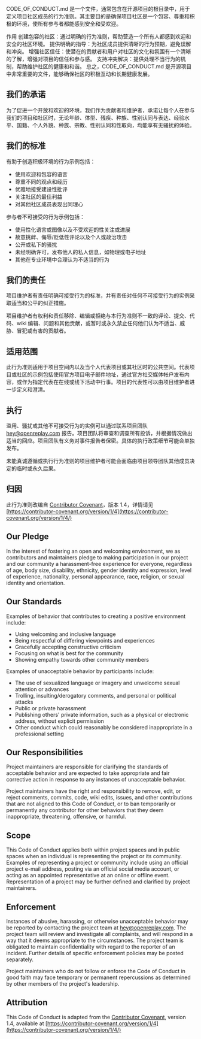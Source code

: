 CODE_OF_CONDUCT.md 是一个文件，通常包含在开源项目的根目录中，用于定义项目社区成员的行为准则。其主要目的是确保项目社区是一个包容、尊重和积极的环境，使所有参与者都能感到安全和受欢迎。

作用
创建包容的社区：通过明确的行为准则，帮助营造一个所有人都感到欢迎和安全的社区环境。
提供明确的指导：为社区成员提供清晰的行为预期，避免误解和冲突。
增强社区信任：使潜在的贡献者和用户对社区的文化和氛围有一个清晰的了解，增强对项目的信任和参与感。
支持冲突解决：提供处理不当行为的机制，帮助维护社区的健康和和谐。
总之，CODE_OF_CONDUCT.md 是开源项目中非常重要的文件，能够确保社区的积极互动和长期健康发展。

## 我们的承诺

为了促进一个开放和欢迎的环境，我们作为贡献者和维护者，承诺让每个人在参与我们的项目和社区时，无论年龄、体型、残疾、种族、性别认同与表达、经验水平、国籍、个人外貌、种族、宗教、性别认同和性取向，均能享有无骚扰的体验。

## 我们的标准

有助于创造积极环境的行为示例包括：
- 使用欢迎和包容的语言
- 尊重不同的观点和经历
- 优雅地接受建设性批评
- 关注社区的最佳利益
- 对其他社区成员表现出同理心

参与者不可接受的行为示例包括：
- 使用性化语言或图像以及不受欢迎的性关注或进展
- 故意挑衅、侮辱/贬低性评论以及个人或政治攻击
- 公开或私下的骚扰
- 未经明确许可，发布他人的私人信息，如物理或电子地址
- 其他在专业环境中合理认为不适当的行为

## 我们的责任

项目维护者有责任明确可接受行为的标准，并有责任对任何不可接受行为的实例采取适当和公平的纠正措施。

项目维护者有权利和责任移除、编辑或拒绝与本行为准则不一致的评论、提交、代码、wiki 编辑、问题和其他贡献，或暂时或永久禁止任何他们认为不适当、威胁、冒犯或有害的贡献者。

## 适用范围

此行为准则适用于项目空间内以及当个人代表项目或其社区时的公共空间。代表项目或社区的示例包括使用官方项目电子邮件地址，通过官方社交媒体帐户发布内容，或作为指定代表在在线或线下活动中行事。项目的代表性可以由项目维护者进一步定义和澄清。

## 执行

滥用、骚扰或其他不可接受行为的实例可以通过联系项目团队 [hey@openreplay.com](mailto:hey@openreplay.com) 报告。项目团队将审查和调查所有投诉，并根据情况做出适当的回应。项目团队有义务对事件报告者保密。具体的执行政策细节可能会单独发布。

未能真诚遵循或执行行为准则的项目维护者可能会面临由项目领导团队其他成员决定的临时或永久后果。

## 归因

此行为准则改编自 [Contributor Covenant](https://contributor-covenant.org/)，版本 1.4，详情请见 [https://contributor-covenant.org/version/1/4](https://contributor-covenant.org/version/1/4/)


## Our Pledge

In the interest of fostering an open and welcoming environment, we as contributors and maintainers pledge to making participation in our project and our community a harassment-free experience for everyone, regardless of age, body size, disability, ethnicity, gender identity and expression, level of experience, nationality, personal appearance, race, religion, or sexual identity and orientation.

## Our Standards

Examples of behavior that contributes to creating a positive environment include:
- Using welcoming and inclusive language
- Being respectful of differing viewpoints and experiences
- Gracefully accepting constructive criticism
- Focusing on what is best for the community
- Showing empathy towards other community members

Examples of unacceptable behavior by participants include:
- The use of sexualized language or imagery and unwelcome sexual attention or advances
- Trolling, insulting/derogatory comments, and personal or political attacks
- Public or private harassment
- Publishing others' private information, such as a physical or electronic address, without explicit permission
- Other conduct which could reasonably be considered inappropriate in a professional setting

## Our Responsibilities

Project maintainers are responsible for clarifying the standards of acceptable behavior and are expected to take appropriate and fair corrective action in response to any instances of unacceptable behavior.

Project maintainers have the right and responsibility to remove, edit, or reject comments, commits, code, wiki edits, issues, and other contributions that are not aligned to this Code of Conduct, or to ban temporarily or permanently any contributor for other behaviors that they deem inappropriate, threatening, offensive, or harmful.

## Scope

This Code of Conduct applies both within project spaces and in public spaces when an individual is representing the project or its community. Examples of representing a project or community include using an official project e-mail address, posting via an official social media account, or acting as an appointed representative at an online or offline event. Representation of a project may be further defined and clarified by project maintainers.

## Enforcement

Instances of abusive, harassing, or otherwise unacceptable behavior may be reported by contacting the project team at [hey@openreplay.com](mailto:hey@openreplay.com). The project team will review and investigate all complaints, and will respond in a way that it deems appropriate to the circumstances. The project team is obligated to maintain confidentiality with regard to the reporter of an incident. Further details of specific enforcement policies may be posted separately.

Project maintainers who do not follow or enforce the Code of Conduct in good faith may face temporary or permanent repercussions as determined by other members of the project's leadership.

## Attribution

This Code of Conduct is adapted from the [Contributor Covenant](https://contributor-covenant.org/), version 1.4, available at [https://contributor-covenant.org/version/1/4](https://contributor-covenant.org/version/1/4/)
